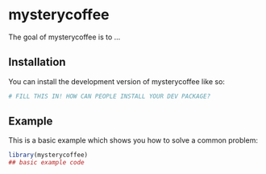 
# mysterycoffee

<!-- badges: start -->
<!-- badges: end -->

The goal of mysterycoffee is to ...

## Installation

You can install the development version of mysterycoffee like so:

``` r
# FILL THIS IN! HOW CAN PEOPLE INSTALL YOUR DEV PACKAGE?
```

## Example

This is a basic example which shows you how to solve a common problem:

``` r
library(mysterycoffee)
## basic example code
```

